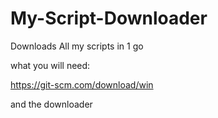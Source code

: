 # My-Script-Downloader
Downloads All my scripts in 1 go


what you will need:

https://git-scm.com/download/win

and the downloader
